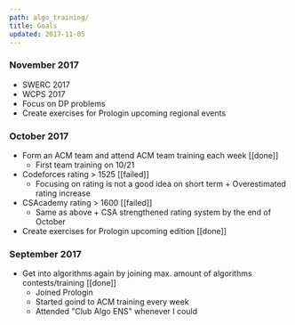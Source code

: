 ```yaml
---
path: algo_training/
title: Goals
updated: 2017-11-05
---
```


### November 2017

- SWERC 2017
- WCPS 2017
- Focus on DP problems
- Create exercises for Prologin upcoming regional events

### October 2017

- Form an ACM team and attend ACM team training each week [[done]]
	- First team training on 10/21
- Codeforces rating > 1525 [[failed]]
	- Focusing on rating is not a good idea on short term + Overestimated rating increase
- CSAcademy rating > 1600 [[failed]]
	- Same as above + CSA strengthened rating system by the end of October
- Create exercises for Prologin upcoming edition [[done]]

### September 2017

- Get into algorithms again by joining max. amount of algorithms contests/training [[done]]
	- Joined Prologin
	- Started goind to ACM training every week
	- Attended "Club Algo ENS" whenever I could
